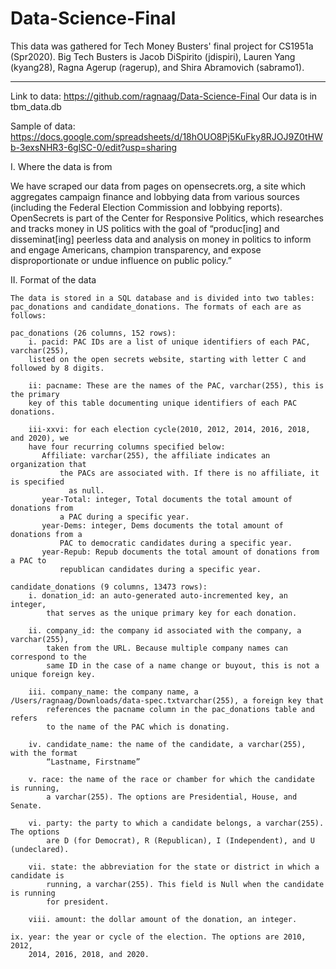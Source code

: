 # Data-Science-Final


This data was gathered for Tech Money Busters' final project for CS1951a (Spr2020).
Big Tech Busters is Jacob DiSpirito (jdispiri), Lauren Yang (kyang28),
Ragna Agerup (ragerup), and Shira Abramovich (sabramo1).

-------------------------------------------------------------------------------

Link to data:
https://github.com/ragnaag/Data-Science-Final
Our data is in tbm_data.db

Sample of data:
https://docs.google.com/spreadsheets/d/18hOUO8Pj5KuFky8RJOJ9Z0tHWb-3exsNHR3-6glSC-0/edit?usp=sharing


I. Where the data is from

We have scraped our data from pages on opensecrets.org, a site which aggregates
campaign finance and lobbying data from various sources (including the Federal
Election Commission and lobbying reports). OpenSecrets is part of the Center
for Responsive Politics, which researches and tracks money in US politics
with the goal of “produc[ing] and disseminat[ing] peerless data and analysis
on money in politics to inform and engage Americans, champion transparency,
and expose disproportionate or undue influence on public policy.”

II. Format of the data

	The data is stored in a SQL database and is divided into two tables:
	pac_donations and candidate_donations. The formats of each are as follows:

	pac_donations (26 columns, 152 rows):
		i. pacid: PAC IDs are a list of unique identifiers of each PAC, varchar(255),
		listed on the open secrets website, starting with letter C and followed by 8 digits.

		ii: pacname: These are the names of the PAC, varchar(255), this is the primary
		key of this table documenting unique identifiers of each PAC donations.

		iii-xxvi: for each election cycle(2010, 2012, 2014, 2016, 2018, and 2020), we
		have four recurring columns specified below:
		   Affiliate: varchar(255), the affiliate indicates an organization that
			   the PACs are associated with. If there is no affiliate, it is specified
				 as null.
		   year-Total: integer, Total documents the total amount of donations from
			   a PAC during a specific year.
		   year-Dems: integer, Dems documents the total amount of donations from a
			   PAC to democratic candidates during a specific year.
		   year-Repub: Repub documents the total amount of donations from a PAC to
			   republican candidates during a specific year.

	candidate_donations (9 columns, 13473 rows):
		i. donation_id: an auto-generated auto-incremented key, an integer,
			that serves as the unique primary key for each donation.

		ii. company_id: the company id associated with the company, a varchar(255),
			taken from the URL. Because multiple company names can correspond to the
			same ID in the case of a name change or buyout, this is not a unique foreign key.

		iii. company_name: the company name, a /Users/ragnaag/Downloads/data-spec.txtvarchar(255), a foreign key that
			references the pacname column in the pac_donations table and refers
			to the name of the PAC which is donating.

		iv. candidate_name: the name of the candidate, a varchar(255), with the format
			“Lastname, Firstname”

		v. race: the name of the race or chamber for which the candidate is running,
			a varchar(255). The options are Presidential, House, and Senate.

		vi. party: the party to which a candidate belongs, a varchar(255). The options
			are D (for Democrat), R (Republican), I (Independent), and U (undeclared).

		vii. state: the abbreviation for the state or district in which a candidate is
			running, a varchar(255). This field is Null when the candidate is running
			for president.

		viii. amount: the dollar amount of the donation, an integer.

 	ix. year: the year or cycle of the election. The options are 2010, 2012,
	    2014, 2016, 2018, and 2020.
